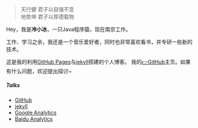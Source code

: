 > 天行健 君子以自强不息  
> 地势坤 君子以厚德载物

Hey，我是**冷小冰**，一只Java程序猿，现在南京工作。

工作、学习之余，我还是一个音乐爱好者，同时也非常喜欢看书，并专研一些新的技术。

这是我的利用[GitHub Pages](https://pages.github.com/)与[jekyll](http://jekyll.com.cn/")搭建的个人博客。
我的[👉GitHub](https://github.com/Lengxiaobing/lengxiaobing.github.io.git)主页。如果有什么问题，欢迎提出探讨~



##### Talks

- [GitHub](https://github.com/Lengxiaobing)
- [jekyll](http://jekyll.com.cn/)
- [Google Analytics](https://analytics.google.com/analytics)
- [Baidu Analytics](https://tongji.baidu.com/web/27361073/overview/index?siteId=13092295)
